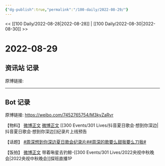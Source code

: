 ```yaml
---
{"dg-publish":true,"permalink":"/100-daily/2022-08-29/"}
---
```



<< [[100 Daily/2022-08-28\|2022-08-28]] | [[100 Daily/2022-08-30\|2022-08-30]] >>

# 2022-08-29

## 资讯站 记录

原博链接:

---
## Bot 记录

原博链接: https://weibo.com/7452765754/M3kyZaRvr

【物料】
[微博正文](https://weibo.com/detail/4807749659003300) [微博正文](https://weibo.com/detail/4807856191444454) [[300 Events/301 Lives/抖音夏日歌会·想到你深边\|抖音夏日歌会·想到你深边]]纪录片上线预告

【话题】
[#周深想到你深边夏日歌会纪录片#](https://s.weibo.com/weibo?q=%23%E5%91%A8%E6%B7%B1%E6%83%B3%E5%88%B0%E4%BD%A0%E6%B7%B1%E8%BE%B9%E5%A4%8F%E6%97%A5%E6%AD%8C%E4%BC%9A%E7%BA%AA%E5%BD%95%E7%89%87%23)[#周深的歌要么甜我要么刀我#](https://s.weibo.com/weibo?q=%23%E5%91%A8%E6%B7%B1%E7%9A%84%E6%AD%8C%E8%A6%81%E4%B9%88%E7%94%9C%E6%88%91%E8%A6%81%E4%B9%88%E5%88%80%E6%88%91%23)

【饭拍】
[微博正文](https://weibo.com/detail/4807915090746981) 带着啾星去钓鲸-[[300 Events/301 Lives/2022央视中秋晚会\|2022央视中秋晚会]]探班直播1P
